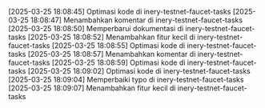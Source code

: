 [2025-03-25 18:08:45] Optimasi kode di inery-testnet-faucet-tasks
[2025-03-25 18:08:47] Menambahkan komentar di inery-testnet-faucet-tasks
[2025-03-25 18:08:50] Memperbarui dokumentasi di inery-testnet-faucet-tasks
[2025-03-25 18:08:52] Menambahkan fitur kecil di inery-testnet-faucet-tasks
[2025-03-25 18:08:55] Optimasi kode di inery-testnet-faucet-tasks
[2025-03-25 18:08:57] Menambahkan komentar di inery-testnet-faucet-tasks
[2025-03-25 18:08:59] Optimasi kode di inery-testnet-faucet-tasks
[2025-03-25 18:09:02] Optimasi kode di inery-testnet-faucet-tasks
[2025-03-25 18:09:04] Memperbaiki typo di inery-testnet-faucet-tasks
[2025-03-25 18:09:07] Menambahkan fitur kecil di inery-testnet-faucet-tasks

